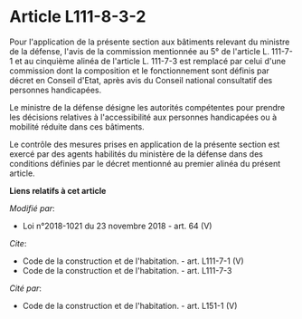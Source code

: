 # Article L111-8-3-2

Pour l'application de la présente section aux bâtiments relevant du ministre de la défense, l'avis de la commission
mentionnée au 5° de l'article L. 111-7-1 et au cinquième alinéa de l'article L. 111-7-3 est remplacé par celui d'une
commission dont la composition et le fonctionnement sont définis par décret en Conseil d'Etat, après avis du Conseil national
consultatif des personnes handicapées.

Le ministre de la défense désigne les autorités compétentes pour prendre les décisions relatives à l'accessibilité aux
personnes handicapées ou à mobilité réduite dans ces bâtiments.

Le contrôle des mesures prises en application de la présente section est exercé par des agents habilités du ministère de la
défense dans des conditions définies par le décret mentionné au premier alinéa du présent article.

**Liens relatifs à cet article**

_Modifié par_:

  - Loi n°2018-1021 du 23 novembre 2018 - art. 64 (V)

_Cite_:

  - Code de la construction et de l'habitation. - art. L111-7-1 (V)
  - Code de la construction et de l'habitation. - art. L111-7-3

_Cité par_:

  - Code de la construction et de l'habitation. - art. L151-1 (V)
